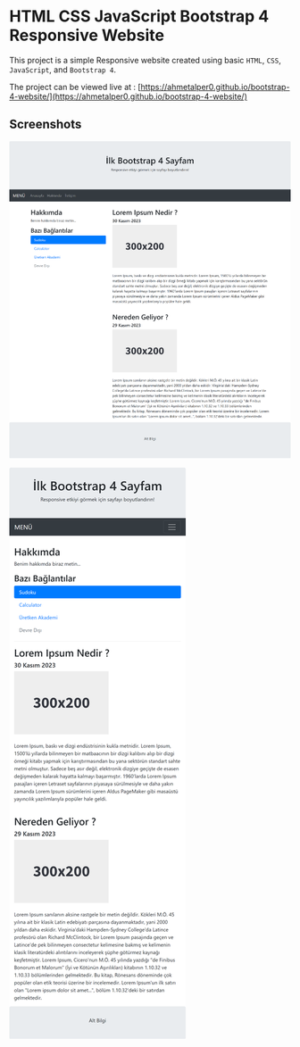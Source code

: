 # HTML CSS JavaScript Bootstrap 4 Responsive Website

This project is a simple Responsive website created using basic `HTML`, `CSS`, `JavaScript`, and `Bootstrap 4`.

The project can be viewed live at : [https://ahmetalper0.github.io/bootstrap-4-website/](https://ahmetalper0.github.io/bootstrap-4-website/)

## Screenshots

![Website](website.png)

![Website](website2.png)
